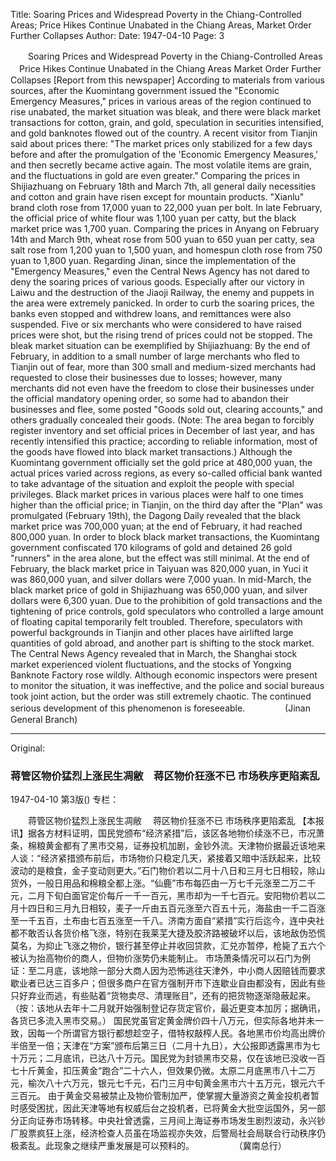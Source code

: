 Title: Soaring Prices and Widespread Poverty in the Chiang-Controlled Areas; Price Hikes Continue Unabated in the Chiang Areas, Market Order Further Collapses
Author:
Date: 1947-04-10
Page: 3

　　Soaring Prices and Widespread Poverty in the Chiang-Controlled Areas
  　Price Hikes Continue Unabated in the Chiang Areas
    Market Order Further Collapses
    [Report from this newspaper] According to materials from various sources, after the Kuomintang government issued the "Economic Emergency Measures," prices in various areas of the region continued to rise unabated, the market situation was bleak, and there were black market transactions for cotton, grain, and gold, speculation in securities intensified, and gold banknotes flowed out of the country. A recent visitor from Tianjin said about prices there: "The market prices only stabilized for a few days before and after the promulgation of the 'Economic Emergency Measures,' and then secretly became active again. The most volatile items are grain, and the fluctuations in gold are even greater." Comparing the prices in Shijiazhuang on February 18th and March 7th, all general daily necessities and cotton and grain have risen except for mountain products. "Xianlu" brand cloth rose from 17,000 yuan to 22,000 yuan per bolt. In late February, the official price of white flour was 1,100 yuan per catty, but the black market price was 1,700 yuan. Comparing the prices in Anyang on February 14th and March 9th, wheat rose from 500 yuan to 650 yuan per catty, sea salt rose from 1,200 yuan to 1,500 yuan, and homespun cloth rose from 750 yuan to 1,800 yuan. Regarding Jinan, since the implementation of the "Emergency Measures," even the Central News Agency has not dared to deny the soaring prices of various goods. Especially after our victory in Laiwu and the destruction of the Jiaoji Railway, the enemy and puppets in the area were extremely panicked. In order to curb the soaring prices, the banks even stopped and withdrew loans, and remittances were also suspended. Five or six merchants who were considered to have raised prices were shot, but the rising trend of prices could not be stopped.
    The bleak market situation can be exemplified by Shijiazhuang: By the end of February, in addition to a small number of large merchants who fled to Tianjin out of fear, more than 300 small and medium-sized merchants had requested to close their businesses due to losses; however, many merchants did not even have the freedom to close their businesses under the official mandatory opening order, so some had to abandon their businesses and flee, some posted "Goods sold out, clearing accounts," and others gradually concealed their goods. (Note: The area began to forcibly register inventory and set official prices in December of last year, and has recently intensified this practice; according to reliable information, most of the goods have flowed into black market transactions.)
    Although the Kuomintang government officially set the gold price at 480,000 yuan, the actual prices varied across regions, as every so-called official bank wanted to take advantage of the situation and exploit the people with special privileges. Black market prices in various places were half to one times higher than the official price; in Tianjin, on the third day after the "Plan" was promulgated (February 19th), the Dagong Daily revealed that the black market price was 700,000 yuan; at the end of February, it had reached 800,000 yuan. In order to block black market transactions, the Kuomintang government confiscated 170 kilograms of gold and detained 26 gold "runners" in the area alone, but the effect was still minimal. At the end of February, the black market price in Taiyuan was 820,000 yuan, in Yuci it was 860,000 yuan, and silver dollars were 7,000 yuan. In mid-March, the black market price of gold in Shijiazhuang was 650,000 yuan, and silver dollars were 6,300 yuan.
    Due to the prohibition of gold transactions and the tightening of price controls, gold speculators who controlled a large amount of floating capital temporarily felt troubled. Therefore, speculators with powerful backgrounds in Tianjin and other places have airlifted large quantities of gold abroad, and another part is shifting to the stock market. The Central News Agency revealed that in March, the Shanghai stock market experienced violent fluctuations, and the stocks of Yongxing Banknote Factory rose wildly. Although economic inspectors were present to monitor the situation, it was ineffective, and the police and social bureaus took joint action, but the order was still extremely chaotic. The continued serious development of this phenomenon is foreseeable.
　　　　      (Jinan General Branch)



<hr /> 

Original: 


### 蒋管区物价猛烈上涨民生凋敝　蒋区物价狂涨不已  市场秩序更陷紊乱

1947-04-10
第3版()
专栏：

　　蒋管区物价猛烈上涨民生凋敝
  　蒋区物价狂涨不已
    市场秩序更陷紊乱
    【本报讯】据各方材料证明，国民党颁布“经济紧措”后，该区各地物价续涨不已，市况萧条，棉粮黄金都有了黑市交易，证券投机加剧，金钞外流。天津物价据最近该地来人谈：“经济紧措颁布前后，市场物价只稳定几天，紧接着又暗中活跃起来，比较波动的是粮食，金子变动则更大。”石门物价若以二月十八日和三月七日相较，除山货外，一般日用品和棉粮全都上涨。“仙鹿”市布每匹由一万七千元涨至二万二千元，二月下旬白面官定价每斤一千一百元，黑市却为一千七百元。安阳物价若以二月十四日和三月九日相较，麦子一斤由五百元涨至六百五十元，海盐由一千二百涨至一千五百，土布由七百五涨至一千八。济南方面自“紧措”实行后迄今，连中央社都不敢否认各货价格飞涨，特别在我莱芜大捷及胶济路被破坏以后，该地敌伪恐慌莫名，为抑止飞涨之物价，银行甚至停止并收回贷款，汇兑亦暂停，枪毙了五六个被认为抬高物价的商人，但物价涨势仍未能制止。
    市场萧条情况可以石门为例证：至二月底，该地除一部分大商人因为恐怖逃往天津外，中小商人因赔钱而要求歇业者已达三百多户；但很多商户在官方强制开市下连歇业自由都没有，因此有些只好弃业而逃，有些贴着“货物卖尽、清理账目”，还有的把货物逐渐隐蔽起来。（按：该地从去年十二月就开始强制登记存货定官价，最近更变本加厉；据确讯，各货已多流入黑市交易。）
    国民党虽官定黄金牌价四十八万元，但实际各地并未一致，因每一个所谓官方银行都想趁空子，借特权敲榨人民。各地黑市价均高出牌价半倍至一倍；天津在“方案”颁布后第三日（二月十九日），大公报即透露黑市为七十万元；二月底讯，已达八十万元。国民党为封锁黑市交易，仅在该地已没收一百七十斤黄金，扣压黄金“跑合”二十六人，但效果仍微。太原二月底黑市八十二万元，榆次八十六万元，银元七千元，石门三月中旬黄金黑市六十五万元，银元六千三百元。
    由于黄金交易被禁止及物价管制加严，使掌握大量游资之黄金投机者暂时感受困扰，因此天津等地有权威后台之投机者，已将黄金大批空运国外，另一部分正向证券市场转移。中央社曾透露，三月间上海证券市场发生剧烈波动，永兴钞厂股票疯狂上涨，经济检查人员虽在场监视亦失效，后警局社会局联合行动秩序仍极紊乱。此现象之继续严重发展是可以预料的。
　　　　      （冀南总行）
